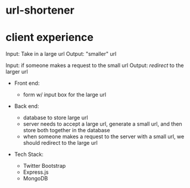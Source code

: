# url-shortener

# client experience

Input: Take in a large url
Output: "smaller" url

Input: if someone makes a request to the small url
Output:  _redirect_ to the larger url

- Front end: 
    - form w/ input box for the large url

- Back end:
    - database to store large url
    - server needs to accept a large url, generate a small url, and then store both together in the database
    - when someone makes a request to the server with a small url, we should redirect to the large url

- Tech Stack:
    - Twitter Bootstrap
    - Express.js
    - MongoDB
    